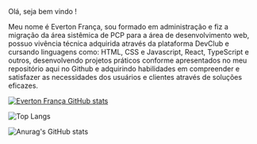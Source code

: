 Olá, seja bem vindo !

Meu nome é Everton França, sou formado em administração e fiz a migração da área sistêmica de PCP para a área de desenvolvimento web, possuo vivência técnica adquirida através da plataforma DevClub e cursando linguagens como: HTML, CSS e Javascript, React, TypeScript e outros, desenvolvendo projetos práticos conforme apresentados no meu repositório aqui no Github e adquirindo habilidades em compreender e satisfazer as necessidades dos usuários e clientes através de soluções eficazes.


[![Everton França GitHub stats](https://github-readme-stats.vercel.app/api?username=evertonfranca5)](https://github.com/evertonfranca5/github-readme-stats)

![Top Langs](https://github-readme-stats.vercel.app/api/top-langs/?username=evertonfranca5&hide_progress=true)

![Anurag's GitHub stats](https://github-readme-stats.vercel.app/api?username=evertonfranca5&show_icons=true&theme=dracula)
